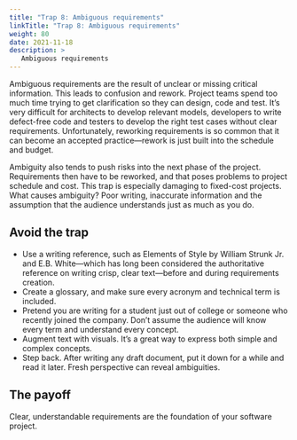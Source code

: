 ```yaml
---
title: "Trap 8: Ambiguous requirements"
linkTitle: "Trap 8: Ambiguous requirements"
weight: 80
date: 2021-11-18
description: >
   Ambiguous requirements
---
```


Ambiguous requirements are the result of unclear or missing critical information. This leads to confusion and rework. Project teams spend too much time trying to get clarification so they can design, code and test. It’s very difficult for architects to develop relevant models, developers to write defect-free code and testers to develop the right test cases without clear requirements. Unfortunately, reworking requirements is so common that it can become an accepted practice—rework is just built into the schedule and budget.

Ambiguity also tends to push risks into the next phase of the project. Requirements then have to be reworked, and that poses problems to project schedule and cost. This trap is especially damaging to fixed-cost projects. What causes ambiguity? Poor writing, inaccurate information and the assumption that the audience understands just as much as you do.

## Avoid the trap

- Use a writing reference, such as Elements of Style by William Strunk Jr. and E.B. White—which has long been considered the authoritative reference on writing crisp, clear text—before and during requirements creation.
- Create a glossary, and make sure every acronym and technical term is included.
- Pretend you are writing for a student just out of college or someone who recently joined the company. Don’t assume the audience will know every term and understand every concept.
- Augment text with visuals. It’s a great way to express both simple and complex concepts.
- Step back. After writing any draft document, put it down for a while and read it later. Fresh perspective can reveal ambiguities.

## The payoff

Clear, understandable requirements are the foundation of your software project.
